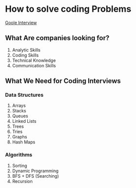 # How to solve coding Problems

[Goole Interview](https://youtube.com/watch?v=XKu_SEDAykw)

## What Are companies looking for?

1. Analytic Skills
2. Coding Skills
3. Technical Knowledge
4. Communication Skills

## What We Need for Coding Interviews

### Data Structures

1. Arrays
2. Stacks
3. Queues
4. Linked Lists
5. Trees
6. Tries
7. Graphs
8. Hash Maps

### Algorithms

1. Sorting
2. Dynamic Programming
3. BFS + DFS (Searching)
4. Recursion
